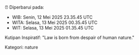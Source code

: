 ⏰ Diperbarui pada:
- WIB: Senin, 12 Mei 2025 23.35.45 UTC
- WITA: Selasa, 13 Mei 2025 00.35.45 UTC
- WIT: Selasa, 13 Mei 2025 01.35.45 UTC

Kutipan Inspiratif:
"Law is born from despair of human nature."


Kategori: nature


